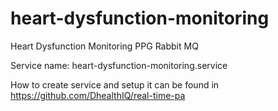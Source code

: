 # heart-dysfunction-monitoring
Heart Dysfunction Monitoring PPG Rabbit MQ

Service name: heart-dysfunction-monitoring.service

How to create service and setup it can be found in https://github.com/DhealthIQ/real-time-pa
